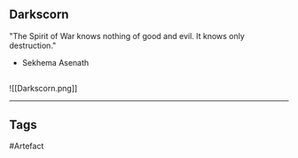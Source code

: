 ## Darkscorn
"The Spirit of War knows nothing of good and evil.
It knows only destruction."
- Sekhema Asenath
## 
![[Darkscorn.png]]

---
## Tags
#Artefact